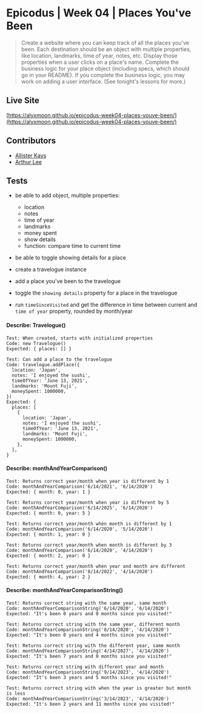 # Epicodus | Week 04 | Places You've Been

> Create a website where you can keep track of all the places you've been. Each destination should be an object with multiple properties, like location, landmarks, time of year, notes, etc. Display those properties when a user clicks on a place's name. Complete the business logic for your place object (including specs, which should go in your README). If you complete the business logic, you may work on adding a user interface. (See tonight's lessons for more.)

## Live Site
[https://alyxmoon.github.io/epicodus-week04-places-youve-been/](https://alyxmoon.github.io/epicodus-week04-places-youve-been/)

## Contributors
- [Allister Kays](https://github.com/AlyxMoon)
- [Arthur Lee](https://github.com/Gengur123)

## Tests

- be able to add object, multiple properties:
  - location
  - notes
  - time of year
  - landmarks
  - money spent
  - show details
  - function: compare time to current time

- be able to toggle showing details for a place


- create a travelogue instance
- add a place you've been to the travelogue
- toggle the `showing details` property for a place in the travelogue
- run `timeSinceVisited` and get the difference in time between current and `time of year` property, rounded by month/year

#### Describe: Travelogue()

```
Test: When created, starts with initialized properties
Code: new Travelogue()
Expected: { places: [] }
```

```
Test: Can add a place to the travelogue
Code: travelogue.addPlace({
  location: 'Japan',
  notes: 'I enjoyed the sushi',
  timeOfYear: 'June 13, 2021',
  landmarks: 'Mount Fuji',
  moneySpent: 1000000,
})
Expected: { 
  places: [
    {
      location: 'Japan',
      notes: 'I enjoyed the sushi',
      timeOfYear: 'June 13, 2021',
      landmarks: 'Mount Fuji',
      moneySpent: 1000000,
    },
  ],
}
```

#### Describe: monthAndYearComparison()

```
Test: Returns correct year/month when year is different by 1
Code: monthAndYearComparison('6/14/2021', '6/14/2020')
Expected: { month: 0, year: 1 }
```

```
Test: Returns correct year/month when year is different by 5
Code: monthAndYearComparison('6/14/2025', '6/14/2020')
Expected: { month: 0, year: 5 }
```

```
Test: Returns correct year/month when month is different by 1
Code: monthAndYearComparison('6/14/2020', '5/14/2020')
Expected: { month: 1, year: 0 }
```

```
Test: Returns correct year/month when month is different by 3
Code: monthAndYearComparison('6/14/2020', '4/14/2020')
Expected: { month: 2, year: 0 }
```

```
Test: Returns correct year/month when year and month are different
Code: monthAndYearComparison('8/14/2022', '4/14/2020')
Expected: { month: 4, year: 2 }
```

#### Describe: monthAndYearComparisonString()

```
Test: Returns correct string with the same year, same month
Code: monthAndYearComparisonString('6/14/2020', '6/14/2020')
Expected: "It's been 0 years and 0 months since you visited!"
```

```
Test: Returns correct string with the same year, different month
Code: monthAndYearComparisonString('8/14/2020', '4/14/2020')
Expected: "It's been 0 years and 4 months since you visited!"
```

```
Test: Returns correct string with the different year, same month
Code: monthAndYearComparisonString('4/14/2027', '4/14/2020')
Expected: "It's been 7 years and 0 months since you visited!"
```

```
Test: Returns correct string with different year and month
Code: monthAndYearComparisonString('9/14/2023', '4/14/2020')
Expected: "It's been 3 years and 5 months since you visited!"
```

```
Test: Returns correct string with when the year is greater but month is less
Code: monthAndYearComparisonString('3/14/2023', '4/14/2020')
Expected: "It's been 2 years and 11 months since you visited!"
```